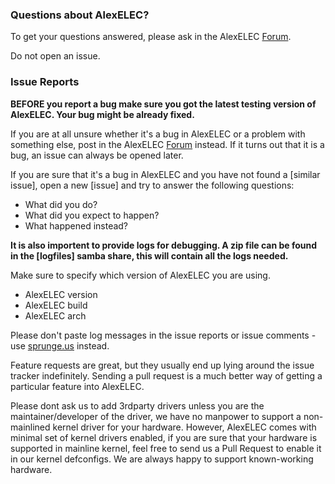 ### Questions about AlexELEC?

To get your questions answered, please ask in the AlexELEC [Forum](http://forum.alexelec.in.ua). 

Do not open an issue.

### Issue Reports

**BEFORE you report a bug make sure you got the latest testing version of 
AlexELEC. Your bug might be already fixed.**

If you are at all unsure whether it's a bug in AlexELEC or a problem with 
something else, post in the AlexELEC [Forum] instead. If it turns out that it is
a bug, an issue can always be opened later.

If you are sure that it's a bug in AlexELEC and you have not found a [similar issue], open a new [issue]
and try to answer the following questions:
- What did you do?
- What did you expect to happen?
- What happened instead?

**It is also importent to provide logs for debugging.
A zip file can be found in the [logfiles] samba share, this will contain all the logs needed.**

Make sure to specify which version of AlexELEC you are using.
- AlexELEC version
- AlexELEC build
- AlexELEC arch

Please don't paste log messages in the issue reports or issue comments - use 
[sprunge.us](http://sprunge.us) instead.

Feature requests are great, but they usually end up lying around the issue
tracker indefinitely. Sending a pull request is a much better way of getting a
particular feature into AlexELEC.

Please dont ask us to add 3rdparty drivers unless you are the maintainer/developer of the driver,
we have no manpower to support a non-mainlined kernel driver for your hardware.
However, AlexELEC comes with minimal set of kernel drivers enabled, if you are sure that your hardware
is supported in mainline kernel, feel free to send us a Pull Request to enable it in our
kernel defconfigs. We are always happy to support known-working hardware.

[Site]: http://www.alexelec.in.ua/
[Forum]: http://forum.alexelec.in.ua/
